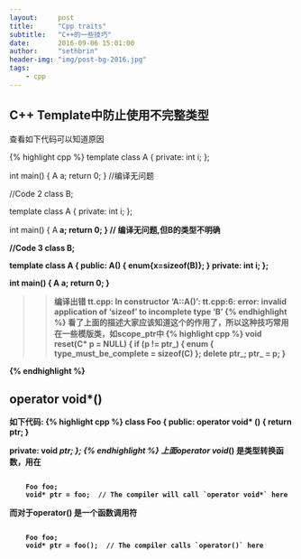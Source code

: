 ```yaml
---
layout:     post
title:      "Cpp traits"
subtitle:   "C++的一些技巧"
date:       2016-09-06 15:01:00
author:     "sethbrin"
header-img: "img/post-bg-2016.jpg"
tags:
    - cpp
---
```


## C++ Template中防止使用不完整类型
查看如下代码可以知道原因

{% highlight cpp %}
template<class T>
class A {
 private:
  int i;
};

int main()
{
  A<int> a;
  return 0;
} //编译无问题

//Code 2
class B;

template<class T>
class A {
 private:
  int i;
};

int main()
{
  A<B> a;
  return 0;
}
// 编译无问题,但B的类型不明确

//Code 3
class B;

template<class T>
class A {
 public:
  A() { enum{x=sizeof(B)}; }
 private:
  int i;
};

int main()
{
  A<B> a;
  return 0;
}
>>编译出错
>>tt.cpp: In constructor ‘A<T>::A()’:
>>tt.cpp:6: error: invalid application of ‘sizeof’ to incomplete type ‘B’
{% endhighlight %}
看了上面的描述大家应该知道这个的作用了，所以这种技巧常用在一些模版类，如scope_ptr中
{% highlight cpp %}
void reset(C* p = NULL) {
  if (p != ptr_) {
  enum { type_must_be_complete = sizeof(C) };
  delete ptr_;
  ptr_ = p;
}

{% endhighlight %}

## operator void*()
如下代码:
{% highlight cpp %}
class Foo {
 public:
  operator void* () {
    return ptr;
  }

 private:
  void *ptr;
};
{% endhighlight %}
上面operator void*() 是类型转换函数，用在

<code>
    Foo foo;
    void* ptr = foo;  // The compiler will call `operator void*` here
</code>

而对于operator() 是一个函数调用符

<code>
    Foo foo;
    void* ptr = foo();  // The compiler calls `operator()` here
</code>

